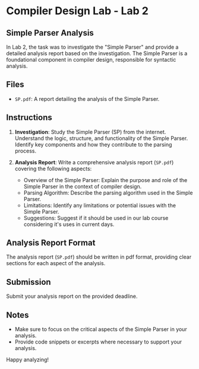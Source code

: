 # Compiler Design Lab - Lab 2

## Simple Parser Analysis

In Lab 2, the task was to investigate the "Simple Parser" and provide a detailed analysis report based on the investigation. The Simple Parser is a foundational component in compiler design, responsible for syntactic analysis.

## Files

- `SP.pdf`: A report detailing the analysis of the Simple Parser.

## Instructions

1. **Investigation**: Study the Simple Parser (SP) from the internet. Understand the logic, structure, and functionality of the Simple Parser. Identify key components and how they contribute to the parsing process.

2. **Analysis Report**: Write a comprehensive analysis report (`SP.pdf`) covering the following aspects:
   - Overview of the Simple Parser: Explain the purpose and role of the Simple Parser in the context of compiler design.
   - Parsing Algorithm: Describe the parsing algorithm used in the Simple Parser.
   - Limitations: Identify any limitations or potential issues with the Simple Parser.
   - Suggestions: Suggest if it should be used in our lab course considering it's uses in current days.

## Analysis Report Format

The analysis report (`SP.pdf`) should be written in pdf format, providing clear sections for each aspect of the analysis.

## Submission

Submit your analysis report on the provided deadline.

## Notes

- Make sure to focus on the critical aspects of the Simple Parser in your analysis.
- Provide code snippets or excerpts where necessary to support your analysis.

Happy analyzing!